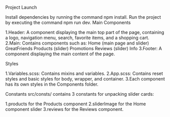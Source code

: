 Project Launch

Install dependencies by running the command npm install.
Run the project by executing the command npm run dev.
Main Components

1.Header: A component displaying the main top part of the page, containing a logo, navigation menu, search, favorite items, and a shopping cart.
2.Main: Contains components such as:
Home (main page and slider)
GreatFriends
Products (slider)
Promotions
Reviews (slider)
Info
3.Footer: A component displaying the main content of the page.

Styles

1.Variables.scss: Contains mixins and variables.
2.App.scss: Contains reset styles and basic styles for body, wrapper, and container.
3.Each component has its own styles in the Components folder.

Constants
src/consts/ contains 3 constants for unpacking slider cards:

1.products for the Products component
2.sliderImage for the Home component slider
3.reviews for the Reviews component.
